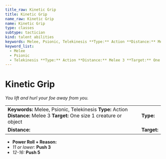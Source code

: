 ```yaml
---
title_raw: Kinetic Grip
title: Kinetic Grip
name_raw: Kinetic Grip
name: Kinetic Grip
type: classes
subtype: tactician
kind: talent abilities
keywords: Melee, Psionic, Telekinesis **Type:** Action **Distance:** Melee 3 **Target:** One size 1 creature or object
keyword_list:
  - Melee
  - Psionic
  - Telekinesis **Type:** Action **Distance:** Melee 3 **Target:** One size 1 creature or object
---
```


# Kinetic Grip

*You lift and hurl your foe away from you.*

|                                                                                                                            |             |
| :------------------------------------------------------------------------------------------------------------------------- | :---------- |
| **Keywords:** Melee, Psionic, Telekinesis **Type:** Action **Distance:** Melee 3 **Target:** One size 1 creature or object | **Type:**   |
| **Distance:**                                                                                                              | **Target:** |

- **Power Roll + Reason:**
- *11 or lower:* **Push 3**
- *12-16:* **Push 5**
